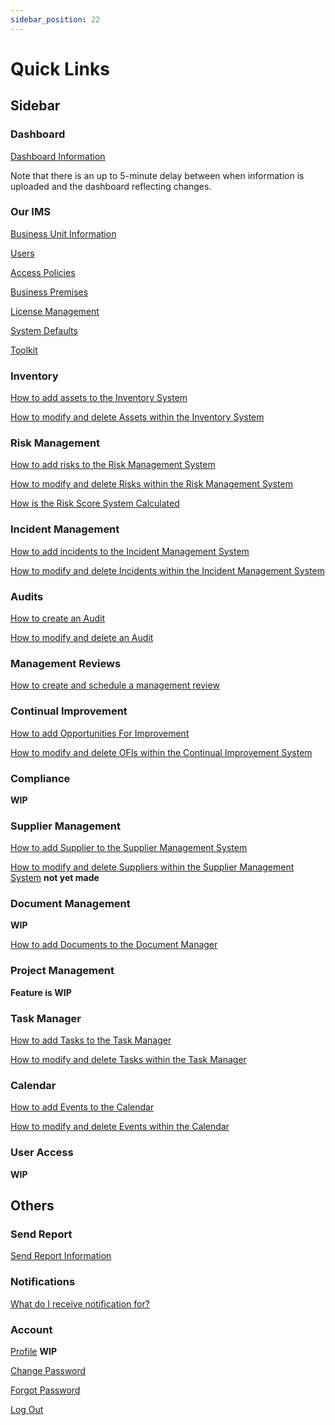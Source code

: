 ```yaml
---
sidebar_position: 22
---
```


# Quick Links

## Sidebar

### Dashboard

[Dashboard Information][Dashboard]

[Dashboard]: ./dashboard

Note that there is an up to 5-minute delay between when information is uploaded and the dashboard reflecting changes.

### Our IMS

[Business Unit Information][Our IMS - Business Unit]

[Users][Our IMS - Users]

[Access Policies][Our IMS - Access Policies]

[Business Premises][Our IMS - Business Premises]

[License Management][Our IMS - License Management]

[System Defaults][Our IMS - System Defaults]

[Toolkit][Our IMS - Toolkit]

[Our IMS - Business Unit]: ./Our%20IMS/business_units
[Our IMS - Users]: ./Our%20IMS/users
[Our IMS - Access Policies]: ./Our%20IMS/access_policies
[Our IMS - Business Premises]: ./Our%20IMS/business_premises
[Our IMS - License Management]: ./Our%20IMS/license_management
[Our IMS - System Defaults]: ./Our%20IMS/system_defaults
[Our IMS - Toolkit]: ./Our%20IMS/toolkit

### Inventory

[How to add assets to the Inventory System][Inventory Management]

[How to modify and delete Assets within the Inventory System][Asset Actions]

[Inventory Management]: ./Inventory%20Management/adding_assets
[Asset Actions]: ./actions#inventory-management-assets

### Risk Management

[How to add risks to the Risk Management System][Risk Management]

[How to modify and delete Risks within the Risk Management System][Risk Actions]

[How is the Risk Score System Calculated][Risk Scoring]

[Risk Management]: ./Risk%20Management/adding_risks
[Risk Actions]: ./actions#risk-management-risks
[Risk Scoring]: ./Risk%20Management/risk_scoring

### Incident Management

[How to add incidents to the Incident Management System][Incident Management]

[How to modify and delete Incidents within the Incident Management System][Incident Action]

[Incident Management]: ./Incident%20Management/raising_incidents
[Incident Action]: ./actions#incident-management-incidents

### Audits

[How to create an Audit][Add Audit]

[How to modify and delete an Audit][Audit Action]

[Add Audit]: ./Audits/add_audit
[Audit Action]: ./actions#audits

### Management Reviews

[How to create and schedule a management review][Add Management Review]

[Add Management Review]: ./Management%20Reviews/add_review

### Continual Improvement

[How to add Opportunities For Improvement][OFI]

[How to modify and delete OFIs within the Continual Improvement System][OFI Action]

[OFI]: ./Continual%20Improvement/add_ofi
[OFI Action]: ./actions#continual-improvement-ofis

### Compliance

**WIP**

### Supplier Management

[How to add Supplier to the Supplier Management System][Supplier]

[How to modify and delete Suppliers within the Supplier Management System][Supplier Action] **not yet made**

[Supplier]: ./Supplier%20Management/add_supplier
[Supplier Action]: ./actions#Suppliers "###Suppliers" 

### Document Management

**WIP**

[How to add Documents to the Document Manager][Upload]

[Upload]: ./Document%20Management/upload

### Project Management

**Feature is WIP**

### Task Manager

[How to add Tasks to the Task Manager][Task Manager]

[How to modify and delete Tasks within the Task Manager][Task Manager Actions]

[Task Manager]: ./Task%20Manager/add_task
[Task Manager Actions]: ./actions#task-manager-tasks

### Calendar

[How to add Events to the Calendar][Calendar]

[How to modify and delete Events within the Calendar][Calendar Actions]

[Calendar]: ./Calendar/add_calendar
[Calendar Actions]: ./actions#calendar-events

### User Access

**WIP**

## Others

### Send Report

[Send Report Information][Send Report]

[Send Report]: ./dashboard#dashboard-report

### Notifications

[What do I receive notification for?][Notifs]

[Notifs]: ./notifications.md

### Account
 
[Profile][] **WIP**

[Change Password][]

[Forgot Password][]

[Log Out][]

[Change Password]: ./new_user#changing-your-password "New User Change Password"
[Forgot Password]: ./new_user#forgot-password
[Log Out]: ./new_user#logging-out "New User Log Out"
[Profile]: ./new_user#profile